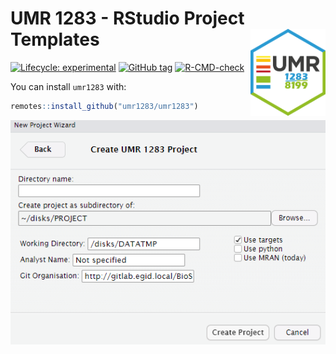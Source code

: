 
<!-- README.md is generated from README.Rmd. Please edit that file -->

# UMR 1283 - RStudio Project Templates <img src="man/figures/logo.png" align="right" width="120" />

<!-- badges: start -->

[![Lifecycle:
experimental](https://img.shields.io/badge/lifecycle-experimental-orange.svg)](https://www.tidyverse.org/lifecycle/#experimental)
[![GitHub
tag](https://img.shields.io/github/tag/umr1283/umr1283.svg?label=latest%20tag&include_prereleases)](https://github.com/umr1283/umr1283)
[![R-CMD-check](https://github.com/umr1283/umr1283/workflows/R-CMD-check/badge.svg)](https://github.com/umr1283/umr1283/actions)
<!-- badges: end -->

You can install `umr1283` with:

``` r
remotes::install_github("umr1283/umr1283")
```

![](man/figures/readme-project.png)
